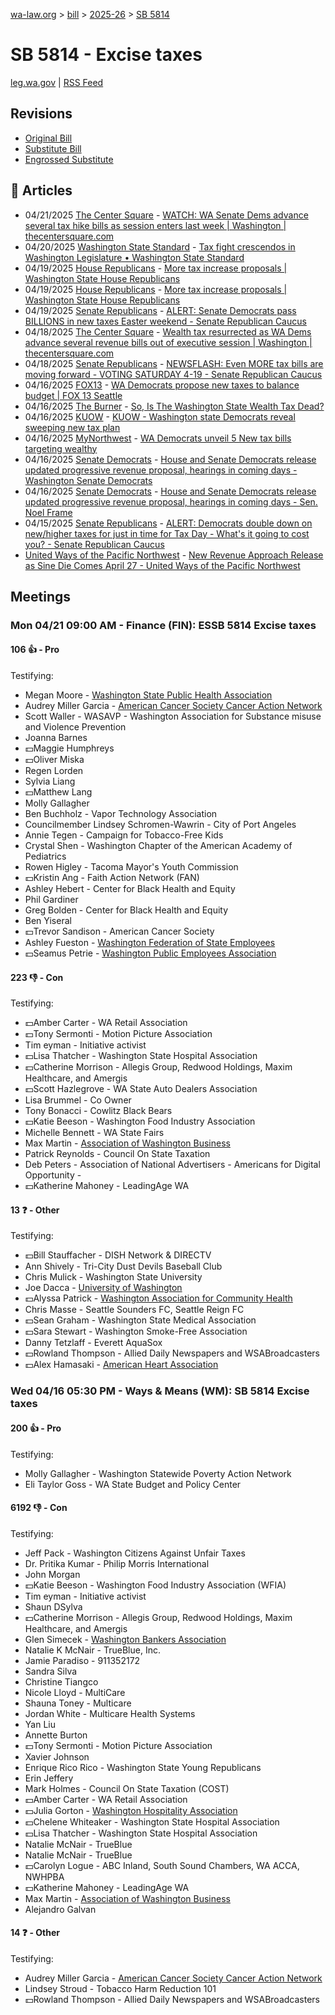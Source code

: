 [wa-law.org](/) > [bill](/bill/) > [2025-26](/bill/2025-26/) > [SB 5814](/bill/2025-26/sb/5814/)

# SB 5814 - Excise taxes
[leg.wa.gov](https://app.leg.wa.gov/billsummary?BillNumber=5814&Year=2025&Initiative=false) | [RSS Feed](./rss.xml)

## Revisions
* [Original Bill](1/)
* [Substitute Bill](S/)
* [Engrossed Substitute](S.E/)

## 📰 Articles
* 04/21/2025 [The Center Square](/org/the_center_square/) - [WATCH: WA Senate Dems advance several tax hike bills as session enters last week | Washington | thecentersquare.com](https://www.thecentersquare.com/washington/article_c8387240-c34b-47e5-8962-d6b9e8df665c.html#:~:text=Engrossed%20Second%20Substitute%20Senate%20Bill%205814)
* 04/20/2025 [Washington State Standard](/org/washington_state_standard/) - [Tax fight crescendos in Washington Legislature • Washington State Standard](https://washingtonstatestandard.com/2025/04/19/tax-fight-crescendos-in-the-washington-legislature/#:~:text=Senate%20Bill%205814)
* 04/19/2025 [House Republicans](/org/house_republicans/) - [More tax increase proposals | Washington State House Republicans](http://houserepublicans.wa.gov/current/more-tax-increase-proposals/#:~:text=Senate%20Bill%205814)
* 04/19/2025 [House Republicans](/org/house_republicans/) - [More tax increase proposals | Washington State House Republicans](https://houserepublicans.wa.gov/current/more-tax-increase-proposals/#:~:text=Senate%20Bill%205814)
* 04/19/2025 [Senate Republicans](/org/senate_republicans/) - [ALERT: Senate Democrats pass BILLIONS in new taxes Easter weekend - Senate Republican Caucus](https://src.wastateleg.org/blog/alert-senate-democrats-pass-18-5-billion-new-taxes-easter-weekend/#:~:text=SB%205814:)
* 04/18/2025 [The Center Square](/org/the_center_square/) - [Wealth tax resurrected as WA Dems advance several revenue bills out of executive session | Washington | thecentersquare.com](https://www.thecentersquare.com/washington/article_be854af8-92b3-406d-80a6-40dd0717b824.html#:~:text=Senate%20Bill%205814)
* 04/18/2025 [Senate Republicans](/org/senate_republicans/) - [NEWSFLASH: Even MORE tax bills are moving forward - VOTING SATURDAY 4-19 - Senate Republican Caucus](https://src.wastateleg.org/blog/newsflash-even-tax-bills-moving-forward-voting-tomorrow/#:~:text=SB%205814:)
* 04/16/2025 [FOX13](/org/fox13/) - [WA Democrats propose new taxes to balance budget | FOX 13 Seattle](https://www.fox13seattle.com/news/wa-democrats-propose-new-taxes#:~:text=Senate%20Bill%205814)
* 04/16/2025 [The Burner](/org/the_burner/) - [So, Is The Washington State Wealth Tax Dead?](https://www.theburnerseattle.com/post/the-wealth-tax-is-seemingly-dead#:~:text=sales%20tax)
* 04/16/2025 [KUOW](/org/kuow/) - [KUOW - Washington state Democrats reveal sweeping new tax plan](https://www.kuow.org/stories/democrats-in-washington-legislature-reveal-sweeping-new-tax-plan#:~:text=new%20sales%20taxes%20on%20services)
* 04/16/2025 [MyNorthwest](/org/mynorthwest/) - [WA Democrats unveil 5 New tax bills targeting wealthy](https://mynorthwest.com/mynorthwest-politics/democrats-tax-bills/4076327#:~:text=Senate%20Bill%205814)
* 04/16/2025 [Senate Democrats](/org/senate_democrats/) - [House and Senate Democrats release updated progressive revenue proposal, hearings in coming days - Washington Senate Democrats](https://senatedemocrats.wa.gov/blog/2025/04/15/house-and-senate-democrats-release-updated-progressive-revenue-proposal-hearings-in-coming-days/#:~:text=SB%205814)
* 04/16/2025 [Senate Democrats](/org/senate_democrats/) - [House and Senate Democrats release updated progressive revenue proposal, hearings in coming days - Sen. Noel Frame](https://senatedemocrats.wa.gov/frame/2025/04/15/house-and-senate-democrats-release-updated-progressive-revenue-proposal-hearings-in-coming-days/#:~:text=SB%205814)
* 04/15/2025 [Senate Republicans](/org/senate_republicans/) - [ALERT: Democrats double down on new/higher taxes for just in time for Tax Day - What's it going to cost you? - Senate Republican Caucus](https://src.wastateleg.org/blog/alert-democrats-double-new-higher-taxes-just-time-tax-day-whats-going-cost/#:~:text=(Senate%20Bill%205814):)
* [United Ways of the Pacific Northwest](/org/united_ways_of_the_pacific_northwest/) - [New Revenue Approach Release as Sine Die Comes April 27 - United Ways of the Pacific Northwest](https://www.uwpnw.org/legupdate04212025#:~:text=SB%205814)

## Meetings
### Mon 04/21 09:00 AM - Finance (FIN): ESSB 5814 Excise taxes
#### 106 👍 - Pro
Testifying:
* Megan Moore - [Washington State Public Health Association](/org/washington_state_public_health_association/)
* Audrey Miller Garcia - [American Cancer Society Cancer Action Network](/org/american_cancer_society_cancer_action_network/)
* Scott Waller - WASAVP - Washington Association for Substance misuse and Violence Prevention
* Joanna Barnes
* 💵Maggie Humphreys
* 💵Oliver Miska
* Regen Lorden
* Sylvia Liang
* 💵Matthew Lang
* Molly Gallagher
* Ben Buchholz - Vapor Technology Association
* Councilmember Lindsey Schromen-Wawrin - City of Port Angeles
* Annie Tegen - Campaign for Tobacco-Free Kids
* Crystal Shen - Washington Chapter of the American Academy of Pediatrics
* Rowen Higley - Tacoma Mayor's Youth Commission
* 💵Kristin Ang - Faith Action Network (FAN)
* Ashley Hebert - Center for Black Health and Equity
* Phil Gardiner
* Greg Bolden - Center for Black Health and Equity
* Ben Yiseral
* 💵Trevor Sandison - American Cancer Society
* Ashley Fueston - [Washington Federation of State Employees](/org/washington_federation_of_state_employees/)
* 💵Seamus Petrie - [Washington Public Employees Association](/org/washington_public_employees_association/)

#### 223 👎 - Con
Testifying:
* 💵Amber Carter - WA Retail Association
* 💵Tony Sermonti - Motion Picture Association
* Tim eyman - Initiative activist
* 💵Lisa Thatcher - Washington State Hospital Association
* 💵Catherine Morrison - Allegis Group, Redwood Holdings, Maxim Healthcare, and Amergis
* 💵Scott Hazlegrove - WA State Auto Dealers Association
* Lisa Brummel - Co Owner
* Tony Bonacci - Cowlitz Black Bears
* 💵Katie Beeson - Washington Food Industry Association
* Michelle Bennett - WA State Fairs
* Max Martin - [Association of Washington Business](/org/association_of_washington_business/)
* Patrick Reynolds - Council On State Taxation
* Deb Peters - Association of National Advertisers - Americans for Digital Opportunity -
* 💵Katherine Mahoney - LeadingAge WA

#### 13 ❓ - Other
Testifying:
* 💵Bill Stauffacher - DISH Network & DIRECTV
* Ann Shively - Tri-City Dust Devils Baseball Club
* Chris Mulick - Washington State University
* Joe Dacca - [University of Washington](/org/university_of_washington/)
* 💵Alyssa Patrick - [Washington Association for Community Health](/org/washington_association_for_community_health/)
* Chris Masse - Seattle Sounders FC, Seattle Reign FC
* 💵Sean Graham - Washington State Medical Association
* 💵Sara Stewart - Washington Smoke-Free Association
* Danny Tetzlaff - Everett AquaSox
* 💵Rowland Thompson - Allied Daily Newspapers and WSABroadcasters
* 💵Alex Hamasaki - [American Heart Association](/org/american_heart_association/)

### Wed 04/16 05:30 PM - Ways & Means (WM): SB 5814 Excise taxes
#### 200 👍 - Pro
Testifying:
* Molly Gallagher - Washington Statewide Poverty Action Network
* Eli Taylor Goss - WA State Budget and Policy Center

#### 6192 👎 - Con
Testifying:
* Jeff Pack - Washington Citizens Against Unfair Taxes
* Dr. Pritika Kumar - Philip Morris International
* John Morgan
* 💵Katie Beeson - Washington Food Industry Association (WFIA)
* Tim eyman - Initiative activist
* Shaun DSylva
* 💵Catherine Morrison - Allegis Group, Redwood Holdings, Maxim Healthcare, and Amergis
* Glen Simecek - [Washington Bankers Association](/org/washington_bankers_association/)
* Natalie K McNair - TrueBlue, Inc.
* Jamie Paradiso - 911352172
* Sandra Silva
* Christine Tiangco
* Nicole Lloyd - MultiCare
* Shauna Toney - Multicare
* Jordan White - Multicare Health Systems
* Yan Liu
* Annette Burton
* 💵Tony Sermonti - Motion Picture Association
* Xavier Johnson
* Enrique Rico Rico - Washington State Young Republicans
* Erin Jeffery
* Mark Holmes - Council On State Taxation (COST)
* 💵Amber Carter - WA Retail Association
* 💵Julia Gorton - [Washington Hospitality Association](/org/washington_hospitality_association/)
* 💵Chelene Whiteaker - Washington State Hospital Association
* 💵Lisa Thatcher - Washington State Hospital Association
* Natalie McNair - TrueBlue
* Natalie McNair - TrueBlue
* 💵Carolyn Logue - ABC Inland, South Sound Chambers, WA ACCA, NWHPBA
* 💵Katherine Mahoney - LeadingAge WA
* Max Martin - [Association of Washington Business](/org/association_of_washington_business/)
* Alejandro Galvan

#### 14 ❓ - Other
Testifying:
* Audrey Miller Garcia - [American Cancer Society Cancer Action Network](/org/american_cancer_society_cancer_action_network/)
* Lindsey Stroud - Tobacco Harm Reduction 101
* 💵Rowland Thompson - Allied Daily Newspapers and WSABroadcasters
